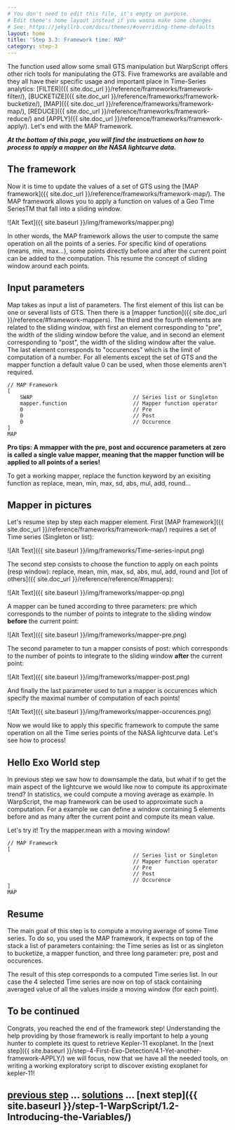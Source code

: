 ```yaml
---
# You don't need to edit this file, it's empty on purpose.
# Edit theme's home layout instead if you wanna make some changes
# See: https://jekyllrb.com/docs/themes/#overriding-theme-defaults
layout: home
title: 'Step 3.3: Framework time: MAP'
category: step-3
---
```




The function used allow some small GTS manipulation but WarpScript offers other rich tools for manipulating the GTS. Five frameworks are available and they all have their specific usage and important place in Time-Series analytics: [FILTER]({{ site.doc_url }}/reference/frameworks/framework-filter/), [BUCKETIZE]({{ site.doc_url }}/reference/frameworks/framework-bucketize/), [MAP]({{ site.doc_url }}/reference/frameworks/framework-map/), [REDUCE]({{ site.doc_url }}/reference/frameworks/framework-reduce/) and [APPLY]({{ site.doc_url }}/reference/frameworks/framework-apply/). Let's end with the MAP framework.

***At the bottom of this page, you will find the instructions on how to process to apply a mapper on the NASA lightcurve data.***

## The framework

Now it is time to update the values of a set of GTS using the [MAP framework]({{ site.doc_url }}/reference/frameworks/framework-map/). The MAP framework allows you to apply a function on values of a Geo Time SeriesTM that fall into a sliding window.

![Alt Text]({{ site.baseurl }}/img/frameworks/mapper.png)

In other words, the MAP framework allows the user to compute the same operation on all the points of a series. For specific kind of operations (means, min, max...), some points directly before and after the current point can be added to the computation. This resume the concept of sliding window around each points.

## Input parameters

Map takes as input a list of parameters. The first element of this list can be one or several lists of GTS. Then there is a [mapper function]({{ site.doc_url }}/reference/#framework-mappers). The third and the fourth elements are related to the sliding window, with first an element corresponding to "pre", the width of the sliding window before the value, and in second an element corresponding to "post", the width of the sliding window after the value. The last element corresponds to "occurences" which is the limit of computation of a number. For all elements except the set of GTS and the mapper function a default value 0 can be used, when those elements aren't required.

```
// MAP Framework
[
    SWAP                                // Series list or Singleton
    mapper.function                     // Mapper function operator
    0                                   // Pre
    0                                   // Post
    0                                   // Occurence
]
MAP

```

**Pro tips: A mmapper with the pre, post and occurence parameters at zero is called a single value mapper, meaning that the mapper function will be applied to all points of a series!**

To get a working mapper, replace the function keyword by an exisiting function as replace, mean, min, max, sd, abs, mul, add, round...

## Mapper in pictures

Let's resume step by step each mapper element. First [MAP framework]({{ site.doc_url }}/reference/frameworks/framework-map/) requires a set of Time series (Singleton or list):

![Alt Text]({{ site.baseurl }}/img/frameworks/Time-series-input.png)

The second step consists to choose the function to apply on each points (resp window): replace, mean, min, max, sd, abs, mul, add, round and [lot of others]({{ site.doc_url }}/reference/reference/#mappers):

![Alt Text]({{ site.baseurl }}/img/frameworks/mapper-op.png)

A mapper can be tuned according to three parameters: pre which corresponds to the number of points to integrate to the sliding window **before** the current point:

![Alt Text]({{ site.baseurl }}/img/frameworks/mapper-pre.png)

The second parameter to tun a mapper consists of post: which corresponds to the number of points to integrate to the sliding window **after** the current point:

![Alt Text]({{ site.baseurl }}/img/frameworks/mapper-post.png)

And finally the last parameter used to tun a mapper is occurences which specify the maximal number of computation of each points!

![Alt Text]({{ site.baseurl }}/img/frameworks/mapper-occurences.png)

Now we would like to apply this specific framework to compute the same operation on all the Time series points of the NASA lightcurve data. Let's see how to process!

## Hello Exo World step

In previous step we saw how to downsample the data, but what if to get the main aspect of the lightcurve we would like now to compute its approximate trend? In statistics, we could compute a moving average as example. In WarpScript, the map framework can be used to approximate such a computation. For a example we can define a window containing 5 elements before and as many after the current point and compute its mean value.

Let's try it! Try the mapper.mean with a moving window!

```
// MAP Framework
[
                                        // Series list or Singleton
                                        // Mapper function operator
                                        // Pre
                                        // Post
                                        // Occurence
]
MAP

```

## Resume

The main goal of this step is to compute a moving average of some Time series. To do so, you used the MAP framework, it expects on top of the stack a list of parameters containing: the Time series as list or as singleton to bucketize, a mapper function, and three long parameter: pre, post and occurences.

The result of this step corresponds to a computed Time series list. In our case the 4 selected Time series are now on top of stack containing averaged value of all the values inside a moving window (for each point).

## To be continued

Congrats, you reached the end of the framework step! Understanding the help providing by those framework is really important to help a young hunter to complete its quest to retrieve Kepler-11 exoplanet. In the [next step]({{ site.baseurl }}/step-4-First-Exo-Detection/4.1-Yet-another-framework-APPLY/) we will focus, now that we have all the needed tools, on writing a working exploratory script to discover existing exoplanet for kepler-11!

## [previous step]() ... [solutions]() ... [next step]({{ site.baseurl }}/step-1-WarpScript/1.2-Introducing-the-Variables/)